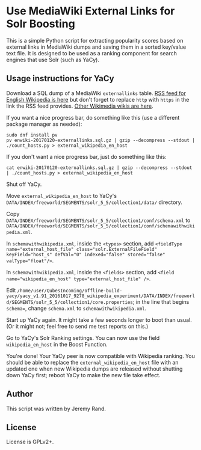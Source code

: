 # Use MediaWiki External Links for Solr Boosting

This is a simple Python script for extracting popularity scores based on external links in MediaWiki dumps and saving them in a sorted key/value text file.  It is designed to be used as a ranking component for search engines that use Solr (such as YaCy).

## Usage instructions for YaCy

Download a SQL dump of a MediaWiki `externallinks` table.  [RSS feed for English Wikipedia is here](https://dumps.wikimedia.org/enwiki/latest/enwiki-latest-externallinks.sql.gz-rss.xml) but don't forget to replace `http` with `https` in the link the RSS feed provides.  [Other Wikimedia wikis are here](https://dumps.wikimedia.org/).

If you want a nice progress bar, do something like this (use a different package manager as needed):

```
sudo dnf install pv
pv enwiki-20170120-externallinks.sql.gz | gzip --decompress --stdout | ./count_hosts.py > external_wikipedia_en_host
```

If you don't want a nice progress bar, just do something like this:

```
cat enwiki-20170120-externallinks.sql.gz | gzip --decompress --stdout | ./count_hosts.py > external_wikipedia_en_host
```

Shut off YaCy.

Move `external_wikipedia_en_host` to YaCy's `DATA/INDEX/freeworld/SEGMENTS/solr_5_5/collection1/data/` directory.

Copy `DATA/INDEX/freeworld/SEGMENTS/solr_5_5/collection1/conf/schema.xml` to `DATA/INDEX/freeworld/SEGMENTS/solr_5_5/collection1/conf/schemawithwikipedia.xml`.

In `schemawithwikipedia.xml`, inside the `<types>` section, add `<fieldType name="external_host_file" class="solr.ExternalFileField" keyField="host_s" defVal="0" indexed="false" stored="false" valType="float"/>`.

In `schemawithwikipedia.xml`, inside the `<fields>` section, add `<field name="wikipedia_en_host" type="external_host_file" />`.

Edit `/home/user/QubesIncoming/offline-build-yacy/yacy_v1.91_20161017_9278_wikipedia_experiment/DATA/INDEX/freeworld/SEGMENTS/solr_5_5/collection1/core.properties`; in the line that begins `schema=`, change `schema.xml` to `schemawithwikipedia.xml`.

Start up YaCy again.  It might take a few seconds longer to boot than usual.  (Or it might not; feel free to send me test reports on this.)

Go to YaCy's Solr Ranking settings.  You can now use the field `wikipedia_en_host` in the Boost Function.

You're done!  Your YaCy peer is now compatible with Wikipedia ranking.  You should be able to replace the `external_wikipedia_en_host` file with an updated one when new Wikipedia dumps are released without shutting down YaCy first; reboot YaCy to make the new file take effect.

## Author

This script was written by Jeremy Rand.

## License

License is GPLv2+.
